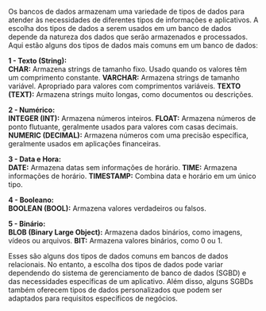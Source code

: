 Os bancos de dados armazenam uma variedade de tipos de dados para atender às necessidades de diferentes tipos de informações e aplicativos. A escolha dos tipos de dados a serem usados em um banco de dados depende da natureza dos dados que serão armazenados e processados. Aqui estão alguns dos tipos de dados mais comuns em um banco de dados:

**1 - Texto (String):**    
**CHAR:** Armazena strings de tamanho fixo. Usado quando os valores têm um comprimento constante.
**VARCHAR:** Armazena strings de tamanho variável. Apropriado para valores com comprimentos variáveis.
**TEXTO (TEXT):** Armazena strings muito longas, como documentos ou descrições.

**2 - Numérico:**    
**INTEGER (INT):** Armazena números inteiros.
**FLOAT:** Armazena números de ponto flutuante, geralmente usados para valores com casas decimais.
**NUMERIC (DECIMAL):** Armazena números com uma precisão específica, geralmente usados em aplicações financeiras.

**3 - Data e Hora:**    
**DATE:** Armazena datas sem informações de horário.
**TIME:** Armazena informações de horário.
**TIMESTAMP:** Combina data e horário em um único tipo.

**4 - Booleano:**    
**BOOLEAN (BOOL):** Armazena valores verdadeiros ou falsos.

**5 - Binário:**    
**BLOB (Binary Large Object):** Armazena dados binários, como imagens, vídeos ou arquivos.
**BIT:** Armazena valores binários, como 0 ou 1.    

Esses são alguns dos tipos de dados comuns em bancos de dados relacionais. No entanto, a escolha dos tipos de dados pode variar dependendo do sistema de gerenciamento de banco de dados (SGBD) e das necessidades específicas de um aplicativo. Além disso, alguns SGBDs também oferecem tipos de dados personalizados que podem ser adaptados para requisitos específicos de negócios.
